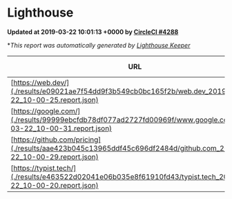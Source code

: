 
# Lighthouse

**Updated at 2019-03-22 10:01:13 +0000 by [CircleCI #4288](https://circleci.com/gh/ItinerisLtd/lighthouse-keeper-example/4288)**

**This report was automatically generated by [Lighthouse Keeper](https://github.com/itinerisltd/lighthouse-keeper)*

| URL | Performance | Accessibility | Best Practices | SEO | PWA | Updated At |
| --- | --- | --- | --- | --- | --- | --- |
| [https://web.dev/](./results/e09021ae7f54dd9f3b549cb0bc165f2b/web.dev_2019-03-22_10-00-25.report.json) | 0.94 | 0.93 | 1 | 0.96 | 1 | 2019-03-22T10:00:25.290Z |
| [https://google.com/](./results/99999ebcfdb78df077ad2727fd00969f/www.google.com_2019-03-22_10-00-31.report.json) | 0.93 | 0.71 | 0.93 | 0.82 | 0.58 | 2019-03-22T10:00:31.979Z |
| [https://github.com/pricing](./results/aae423b045c13965ddf45c696df2484d/github.com_2019-03-22_10-00-29.report.json) | 0.59 | 0.89 | 0.93 | 0.9 | 0.58 | 2019-03-22T10:00:29.714Z |
| [https://typist.tech/](./results/e463522d02041e06b035e8f61910fd43/typist.tech_2019-03-22_10-00-20.report.json) | 1 |  |  |  |  | 2019-03-22T10:00:20.658Z |
